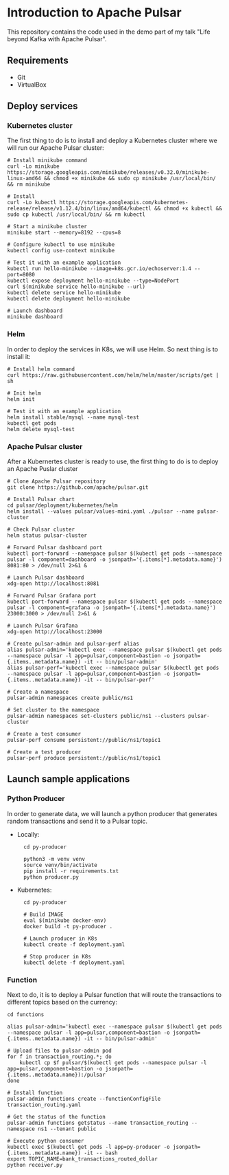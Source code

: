 # Introduction to Apache Pulsar

This repository contains the code used in the demo part of my talk "Life beyond Kafka with Apache Pulsar".

## Requirements

- Git
- VirtualBox

## Deploy services

### Kubernetes cluster

The first thing to do is to install and deploy a Kubernetes cluster where we will run our Apache Pulsar cluster:
    
    # Install minikube command
    curl -Lo minikube https://storage.googleapis.com/minikube/releases/v0.32.0/minikube-linux-amd64 && chmod +x minikube && sudo cp minikube /usr/local/bin/ && rm minikube
    
    # Install
    curl -Lo kubectl https://storage.googleapis.com/kubernetes-release/release/v1.12.4/bin/linux/amd64/kubectl && chmod +x kubectl && sudo cp kubectl /usr/local/bin/ && rm kubectl

    # Start a minikube cluster
    minikube start --memory=8192 --cpus=8

    # Configure kubectl to use minikube
    kubectl config use-context minikube

    # Test it with an example application
    kubectl run hello-minikube --image=k8s.gcr.io/echoserver:1.4 --port=8080
    kubectl expose deployment hello-minikube --type=NodePort
    curl $(minikube service hello-minikube --url)   
    kubectl delete service hello-minikube
    kubectl delete deployment hello-minikube

    # Launch dashboard
    minikube dashboard

### Helm

In order to deploy the services in K8s, we will use Helm. So next thing is to install it:
    
    # Install helm command
    curl https://raw.githubusercontent.com/helm/helm/master/scripts/get | sh

    # Init helm
    helm init

    # Test it with an example application
    helm install stable/mysql --name mysql-test
    kubectl get pods
    helm delete mysql-test

### Apache Pulsar cluster

After a Kubernertes cluster is ready to use, the first thing to do is to deploy an Apache Puslar cluster

    # Clone Apache Pulsar repository
    git clone https://github.com/apache/pulsar.git

    # Install Pulsar chart
    cd pulsar/deployment/kubernetes/helm
    helm install --values pulsar/values-mini.yaml ./pulsar --name pulsar-cluster

    # Check Pulsar cluster
    helm status pulsar-cluster

    # Forward Pulsar dashboard port
    kubectl port-forward --namespace pulsar $(kubectl get pods --namespace pulsar -l component=dashboard -o jsonpath='{.items[*].metadata.name}') 8081:80 > /dev/null 2>&1 &

    # Launch Pulsar dashboard
    xdg-open http://localhost:8081

    # Forward Pulsar Grafana port
    kubectl port-forward --namespace pulsar $(kubectl get pods --namespace pulsar -l component=grafana -o jsonpath='{.items[*].metadata.name}') 23000:3000 > /dev/null 2>&1 &

    # Launch Pulsar Grafana
    xdg-open http://localhost:23000

    # Create pulsar-admin and pulsar-perf alias
    alias pulsar-admin='kubectl exec --namespace pulsar $(kubectl get pods --namespace pulsar -l app=pulsar,component=bastion -o jsonpath={.items..metadata.name}) -it -- bin/pulsar-admin'
    alias pulsar-perf='kubectl exec --namespace pulsar $(kubectl get pods --namespace pulsar -l app=pulsar,component=bastion -o jsonpath={.items..metadata.name}) -it -- bin/pulsar-perf'

    # Create a namespace
    pulsar-admin namespaces create public/ns1

    # Set cluster to the namespace
    pulsar-admin namespaces set-clusters public/ns1 --clusters pulsar-cluster

    # Create a test consumer
    pulsar-perf consume persistent://public/ns1/topic1

    # Create a test producer
    pulsar-perf produce persistent://public/ns1/topic1

## Launch sample applications

### Python Producer

In order to generate data, we will launch a python producer that generates random transactions and send it to a Pulsar topic.

- Locally:

        cd py-producer

        python3 -m venv venv
        source venv/bin/activate
        pip install -r requirements.txt
        python producer.py

- Kubernetes:

        cd py-producer

        # Build IMAGE
        eval $(minikube docker-env)
        docker build -t py-producer .

        # Launch producer in K8s
        kubectl create -f deployment.yaml

        # Stop producer in K8s
        kubectl delete -f deployment.yaml

### Function

Next to do, it is to deploy a Pulsar function that will route the transactions to different topics based on the currency:

    cd functions

    alias pulsar-admin='kubectl exec --namespace pulsar $(kubectl get pods --namespace pulsar -l app=pulsar,component=bastion -o jsonpath={.items..metadata.name}) -it -- bin/pulsar-admin'

    # Upload files to pulsar-admin pod
    for f in transaction_routing.*; do
        kubectl cp $f pulsar/$(kubectl get pods --namespace pulsar -l app=pulsar,component=bastion -o jsonpath={.items..metadata.name}):/pulsar
    done

    # Install function
    pulsar-admin functions create --functionConfigFile transaction_routing.yaml

    # Get the status of the function
    pulsar-admin functions getstatus --name transaction_routing --namespace ns1 --tenant public

    # Execute python consumer
    kubectl exec $(kubectl get pods -l app=py-producer -o jsonpath={.items..metadata.name}) -it -- bash
    export TOPIC_NAME=bank_transactions_routed_dollar
    python receiver.py
